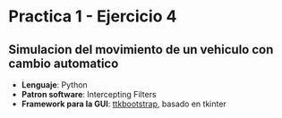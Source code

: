 # Practica 1 - Ejercicio 4

## Simulacion del movimiento de un vehiculo con cambio automatico

- **Lenguaje**: Python
- **Patron software**: Intercepting Filters
- **Framework para la GUI**: [ttkbootstrap](https://ttkbootstrap.readthedocs.io/en/latest/), basado en tkinter